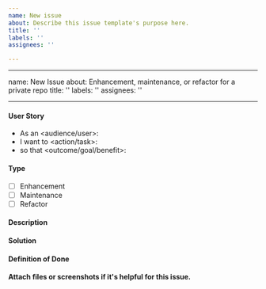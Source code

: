 ```yaml
---
name: New issue
about: Describe this issue template's purpose here.
title: ''
labels: ''
assignees: ''

---
```


---
name: New Issue
about: Enhancement, maintenance, or refactor for a private repo
title: ''
labels: ''
assignees: ''

---

<!--
Provide a general summary of the issue in the title above and use relevant
fields below to define the problem.
-->

#### User Story
<!--
- Audience or user can include a person or system, i.e. dev, user, api.
- An action or task this issue will accomplish.
- What is the desired outcome or goal?
-->
- As an <audience/user>: 
- I want to <action/task>: 
- so that <outcome/goal/benefit>: 

#### Type
<!--
- Select a type of issue
-->
- [ ] Enhancement
- [ ] Maintenance
- [ ] Refactor

#### Description
<!--
- Describe the problem and why this task is needed.
-->

#### Solution
<!--
- If known, provide a summary of the solution and a task list of what
needs to be added, changed, or fixed.
-->

#### Definition of Done
<!--
- How do you know when this issue is completed?
- List acceptance criteria, bullet points are always preferred.
-->

#### Attach files or screenshots if it's helpful for this issue.
